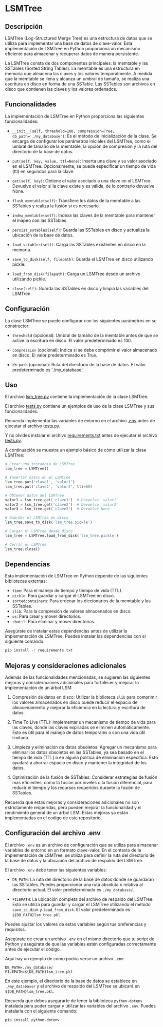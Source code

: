 # LSMTree

## Descripción

LSMTree (Log-Structured Merge Tree) es una estructura de datos que se utiliza para implementar una base de datos de clave-valor. Esta implementación de LSMTree en Python proporciona un mecanismo eficiente para almacenar y recuperar datos de manera persistente.

La LSMTree consta de dos componentes principales: la memtable y las SSTables (Sorted String Tables). La memtable es una estructura en memoria que almacena las claves y los valores temporalmente. A medida que la memtable se llena y alcanza un umbral de tamaño, se realiza una escritura en disco en forma de una SSTable. Las SSTables son archivos en disco que contienen las claves y los valores ordenados.

## Funcionalidades

La implementación de LSMTree en Python proporciona las siguientes funcionalidades:

- `__init__(self, threshold=100, compression=True, db_path='./my_database')`: Es el método de inicialización de la clase. Se encarga de configurar los parámetros iniciales del LSMTree, como el umbral de tamaño de la memtable, la opción de compresión y la ruta del directorio de la base de datos.

- `put(self, key, value, ttl=None)`: Inserta una clave y su valor asociado en el LSMTree. Opcionalmente, se puede especificar un tiempo de vida (ttl) en segundos para la clave.

- `get(self, key)`: Obtiene el valor asociado a una clave en el LSMTree. Devuelve el valor si la clave existe y es válida, de lo contrario devuelve None.

- `flush_memtable(self)`: Transfiere los datos de la memtable a las SSTables y realiza la fusión si es necesario.

- `index_memtable(self)`: Indexa las claves de la memtable para mantener el mapeo con las SSTables.

- `persist_sstables(self)`: Guarda las SSTables en disco y actualiza la ubicación de la base de datos.

- `load_sstables(self)`: Carga las SSTables existentes en disco en la memoria.

- `save_to_disk(self, filepath)`: Guarda el LSMTree en disco utilizando pickle.

- `load_from_disk(filepath)`: Carga un LSMTree desde un archivo utilizando pickle.

- `close(self)`: Guarda las SSTables en disco y limpia las variables del LSMTree.

## Configuración

La clase LSMTree se puede configurar con los siguientes parámetros en su constructor:

- `threshold` (opcional): Umbral de tamaño de la memtable antes de que se active la escritura en disco. El valor predeterminado es 100.

- `compression` (opcional): Indica si se debe comprimir el valor almacenado en disco. El valor predeterminado es True.

- `db_path` (opcional): Ruta del directorio de la base de datos. El valor predeterminado es './my_database'.

## Uso

El archivo [lsm_tree.py](/lsm_tree.py) contiene la implementación de la clase LSMTree.

El archivo [tests.py](/tests.py) contiene un ejemplos de uso de la clase LSMTree y sus funcionalidades.

Recuerda implementar las variables de entorno en el archivo [.env](/.env) antes de ejecutar el archivo [tests.py](/tests.py).

Y no olvides instalar el archivo [requirements.txt](/requirements.txt) antes de ejecutar el archivo [tests.py](/tests.py).

A continuación se muestra un ejemplo básico de cómo utilizar la clase LSMTree:

```python
# Crear una instancia de LSMTree
lsm_tree = LSMTree()

# Insertar datos en el LSMTree
lsm_tree.put('clave1', 'valor1')
lsm_tree.put('clave2', 'valor2', ttl=60)

# Obtener datos del LSMTree
valor1 = lsm_tree.get('clave1')  # Devuelve 'valor1'
valor2 = lsm_tree.get('clave2')  # Devuelve 'valor2'
valor3 = lsm_tree.get('clave3')  # Devuelve None

# Guardar el LSMTree en disco
lsm_tree.save_to_disk('lsm_tree.pickle')

# Cargar el LSMTree desde disco
lsm_tree = LSMTree.load_from_disk('lsm_tree.pickle')

# Cerrar el LSMTree
lsm_tree.close()
```

## Dependencias

Esta implementación de LSMTree en Python depende de las siguientes bibliotecas externas:

- `time`: Para el manejo de tiempo y tiempo de vida (TTL).
- `pickle`: Para guardar y cargar el LSMTree en disco.
- `sortedcontainers`: Para ordenar los diccionarios de la memtable y las SSTables.
- `zlib`: Para la compresión de valores almacenados en disco.
- `os`: Para crear y mover directorios.
- `shutil`: Para eliminar y mover directorios.

Asegúrate de instalar estas dependencias antes de utilizar la implementación de LSMTree.
Puedes instalar las dependencias con el siguiente comando:
```bash
pip install -r requirements.txt
```

## Mejoras y consideraciones adicionales

Además de las funcionalidades mencionadas, se sugieren las siguientes mejoras y consideraciones adicionales para fortalecer y mejorar la implementación de un árbol LSM:

1. Compresión de datos en disco: Utilizar la biblioteca `zlib` para comprimir los valores almacenados en disco puede reducir el espacio de almacenamiento y mejorar la eficiencia en la lectura y escritura de datos.

2. Time To Live (TTL): Implementar un mecanismo de tiempo de vida para las claves, donde las claves expiradas se eliminen automáticamente. Esto es útil para el manejo de datos temporales o con una vida útil limitada.

3. Limpieza y eliminación de datos obsoletos: Agregar un mecanismo para eliminar los datos obsoletos en las SSTables, ya sea basado en el tiempo de vida (TTL) o en alguna política de eliminación específica. Esto ayudará a ahorrar espacio en disco y mantener la integridad de los datos.

4. Optimización de la fusión de SSTables: Considerar estrategias de fusión más eficientes, como la fusión por niveles o la fusión diferencial, para reducir el tiempo y los recursos requeridos durante la fusión de SSTables.

Recuerda que estas mejoras y consideraciones adicionales no son estrictamente requeridas, pero pueden mejorar la funcionalidad y el rendimiento general de un árbol LSM.
Estas mejoras ya están implementadas en el codigo de este repositorio. 

## Configuración del archivo .env

El archivo `.env` es un archivo de configuración que se utiliza para almacenar variables de entorno en un formato clave-valor. En el contexto de la implementación de LSMTree, se utiliza para definir la ruta del directorio de la base de datos y la ubicación del archivo de respaldo del LSMTree.

El archivo `.env` debe tener las siguientes variables:

- `DB_PATH`: La ruta del directorio de la base de datos donde se guardarán las SSTables. Puedes proporcionar una ruta absoluta o relativa al directorio actual. El valor predeterminado es `./my_database/`.

- `FILEPATH`: La ubicación completa del archivo de respaldo del LSMTree. Esto se utiliza para guardar y cargar el LSMTree utilizando el método `save_to_disk` y `load_from_disk`. El valor predeterminado es `${DB_PATH}lsm_tree.pkl`.

Puedes ajustar los valores de estas variables según tus preferencias y requisitos.

Asegúrate de crear un archivo `.env` en el mismo directorio que tu script de Python y asegúrate de que las variables estén configuradas correctamente antes de ejecutar el código.

Aquí hay un ejemplo de cómo podría verse un archivo `.env`:

```
DB_PATH=./my_database/
FILEPATH=${DB_PATH}lsm_tree.pkl
```

En este ejemplo, el directorio de la base de datos se establece en `./my_database/` y el archivo de respaldo del LSMTree se ubicará en `${DB_PATH}lsm_tree.pkl`.

Recuerda que debes asegurarte de tener la biblioteca `python-dotenv` instalada para poder cargar y utilizar las variables del archivo `.env`. Puedes instalarla con el siguiente comando:

```bash
pip install python-dotenv
```